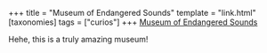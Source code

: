 +++
title = "Museum of Endangered Sounds"
template = "link.html"
[taxonomies]
tags = ["curios"]
+++
[Museum of Endangered Sounds](http://savethesounds.info/)

Hehe, this is a truly amazing museum!
